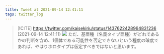 ```yaml
---
title: Tweet at 2021-09-14 12:41:11
tags: twitter_log
---
```


> [!CITE] https://twitter.com/kaisekiriu/status/1437622428964831236 (2021-09-14 12:41:11)
> ![](https://twitter.com/kaisekiriu/status/1437622428964831236)
> ただ、基亜種（名義タイプ亜種）がどれであるかの判断を含め、1個体である可能性を否定できないという程度の確度であれば、やはりホロタイプは仮定すべきではないと思います。
